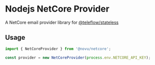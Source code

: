# Nodejs NetCore Provider

A NetCore email provider library for [@teleflow/stateless](https://github.com/khulnasoft/teleflow)

## Usage

```javascript
import { NetCoreProvider } from '@novu/netcore';

const provider = new NetCoreProvider(process.env.NETCORE_API_KEY);
```
